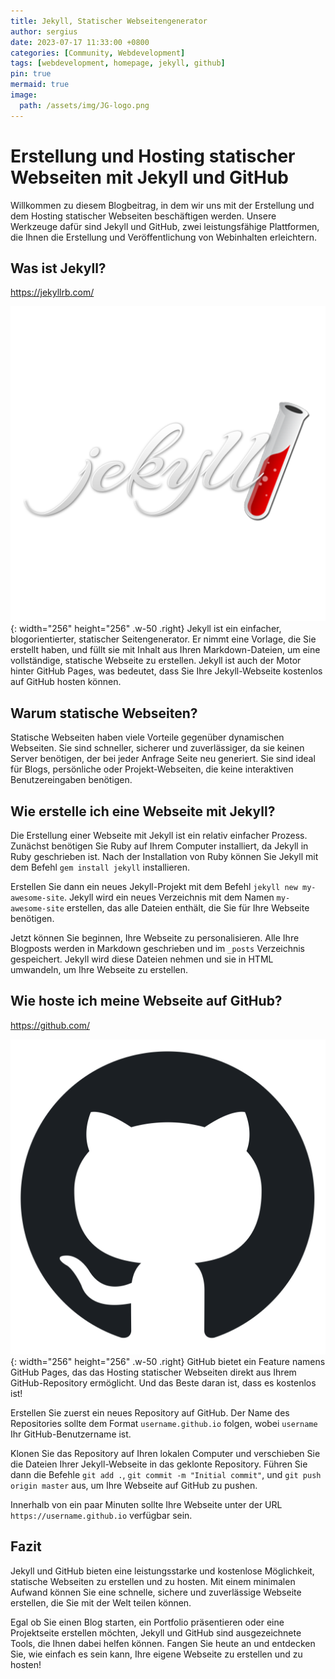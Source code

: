 ```yaml
---
title: Jekyll, Statischer Webseitengenerator
author: sergius
date: 2023-07-17 11:33:00 +0800 
categories: [Community, Webdevelopment]
tags: [webdevelopment, homepage, jekyll, github]
pin: true
mermaid: true
image:
  path: /assets/img/JG-logo.png
---
```

# Erstellung und Hosting statischer Webseiten mit Jekyll und GitHub

Willkommen zu diesem Blogbeitrag, in dem wir uns mit der Erstellung und dem Hosting statischer Webseiten beschäftigen werden. Unsere Werkzeuge dafür sind Jekyll und GitHub, zwei leistungsfähige Plattformen, die Ihnen die Erstellung und Veröffentlichung von Webinhalten erleichtern.

## Was ist Jekyll?

<https://jekyllrb.com/>

![Desktop View](/assets/img/Jekyll-logo.png){: width="256" height="256" .w-50 .right}
Jekyll ist ein einfacher, blogorientierter, statischer Seitengenerator. Er nimmt eine Vorlage, die Sie erstellt haben, und füllt sie mit Inhalt aus Ihren Markdown-Dateien, um eine vollständige, statische Webseite zu erstellen. Jekyll ist auch der Motor hinter GitHub Pages, was bedeutet, dass Sie Ihre Jekyll-Webseite kostenlos auf GitHub hosten können.

## Warum statische Webseiten?

Statische Webseiten haben viele Vorteile gegenüber dynamischen Webseiten. Sie sind schneller, sicherer und zuverlässiger, da sie keinen Server benötigen, der bei jeder Anfrage Seite neu generiert. Sie sind ideal für Blogs, persönliche oder Projekt-Webseiten, die keine interaktiven Benutzereingaben benötigen.

## Wie erstelle ich eine Webseite mit Jekyll?

Die Erstellung einer Webseite mit Jekyll ist ein relativ einfacher Prozess. Zunächst benötigen Sie Ruby auf Ihrem Computer installiert, da Jekyll in Ruby geschrieben ist. Nach der Installation von Ruby können Sie Jekyll mit dem Befehl `gem install jekyll` installieren.

Erstellen Sie dann ein neues Jekyll-Projekt mit dem Befehl `jekyll new my-awesome-site`. Jekyll wird ein neues Verzeichnis mit dem Namen `my-awesome-site` erstellen, das alle Dateien enthält, die Sie für Ihre Webseite benötigen.

Jetzt können Sie beginnen, Ihre Webseite zu personalisieren. Alle Ihre Blogposts werden in Markdown geschrieben und im `_posts` Verzeichnis gespeichert. Jekyll wird diese Dateien nehmen und sie in HTML umwandeln, um Ihre Webseite zu erstellen.

## Wie hoste ich meine Webseite auf GitHub?

<https://github.com/>

![Desktop View](/assets/img/GitHub-Logo.png){: width="256" height="256" .w-50 .right}
GitHub bietet ein Feature namens GitHub Pages, das das Hosting statischer Webseiten direkt aus Ihrem GitHub-Repository ermöglicht. Und das Beste daran ist, dass es kostenlos ist!

Erstellen Sie zuerst ein neues Repository auf GitHub. Der Name des Repositories sollte dem Format `username.github.io` folgen, wobei `username` Ihr GitHub-Benutzername ist.

Klonen Sie das Repository auf Ihren lokalen Computer und verschieben Sie die Dateien Ihrer Jekyll-Webseite in das geklonte Repository. Führen Sie dann die Befehle `git add .`, `git commit -m "Initial commit"`, und `git push origin master` aus, um Ihre Webseite auf GitHub zu pushen.

Innerhalb von ein paar Minuten sollte Ihre Webseite unter der URL `https://username.github.io` verfügbar sein.

## Fazit

Jekyll und GitHub bieten eine leistungsstarke und kostenlose Möglichkeit, statische Webseiten zu erstellen und zu hosten. Mit einem minimalen Aufwand können Sie eine schnelle, sichere und zuverlässige Webseite erstellen, die Sie mit der Welt teilen können.

Egal ob Sie einen Blog starten, ein Portfolio präsentieren oder eine Projektseite erstellen möchten, Jekyll und GitHub sind ausgezeichnete Tools, die Ihnen dabei helfen können. Fangen Sie heute an und entdecken Sie, wie einfach es sein kann, Ihre eigene Webseite zu erstellen und zu hosten!

